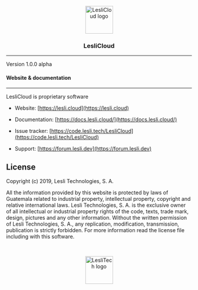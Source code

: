 <p align="center">
	<a href="https://lesli.cloud" target="_blank">
		<img width="75" alt="LesliCloud logo" src="https://cdn.lesli.tech/leslicloud/brand/leslicloud_isotipo-nomargin.png" />
	</a>
</p>

<h3 align="center">LesliCloud</h3>

---

Version 1.0.0 alpha


#### Website & documentation
-------

LesliCloud is proprietary software

* Website: [https://lesli.cloud](https://lesli.cloud)

* Documentation: [https://docs.lesli.cloud/](https://docs.lesli.cloud/)

* Issue tracker: [https://code.lesli.tech/LesliCloud](https://code.lesli.tech/LesliCloud)

* Support: [https://forum.lesli.dev](https://forum.lesli.dev)

License
-------
Copyright (c) 2019, Lesli Technologies, S. A.

All the information provided by this website is protected by laws of Guatemala related 
to industrial property, intellectual property, copyright and relative international laws. 
Lesli Technologies, S. A. is the exclusive owner of all intellectual or industrial property
rights of the code, texts, trade mark, design, pictures and any other information.
Without the written permission of Lesli Technologies, S. A., any replication, modification,
transmission, publication is strictly forbidden.
For more information read the license file including with this software.

<br/>

<p align="center">
	<a href="https://www.lesli.tech" target="_blank">
		<img width="75" alt="LesliTech logo" src="https://cdn.lesli.tech/lesli/brand/lesli_isotipo-nomargin.svg" />
	</a>
</p>
